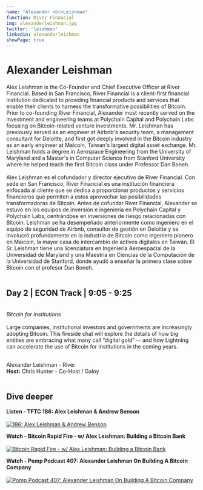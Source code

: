 ```yaml
---
name: "Alexander <br>Leishman"
function: River Financial
img: alexanderleishman.jpg
twitter: 'leishman'
linkedin: alexanderleishman
showPage: true
---
```


# Alexander Leishman
 
Alex Leishman is the Co-Founder and Chief Executive Officer at River Financial. Based in San Francisco, River Financial is a client-first financial institution dedicated to providing financial products and services that enable their clients to harness the transformative possibilities of Bitcoin. Prior to co-founding River Financial, Alexander most recently served on the investment and engineering teams at Polychain Capital and Polychain Labs focusing on Bitcoin-related venture investments. Mr. Leishman has previously served as an engineer at Airbnb's security team, a management consultant for Deloitte, and first got deeply involved in the Bitcoin industry as an early engineer at Maicoin, Taiwan's largest digital asset exchange. Mr. Leishman holds a degree in Aerospace Engineering from the University of Maryland and a Master's in Computer Science from Stanford University where he helped teach the first Bitcoin class under Professor Dan Boneh.
<br><br>
Alex Leishman es el cofundador y director ejecutivo de River Financial. Con sede en San Francisco, River Financial es una institución financiera enfocada al cliente que se dedica a proporcionar productos y servicios financieros que permiten a estos aprovechar las posibilidades transformadoras de Bitcoin. Antes de cofundar River Financial, Alexander se estuvo en los equipos de inversión e ingeniería en Polychain Capital y Polychain Labs, centrándose en inversiones de riesgo relacionadas con Bitcoin. Leishman se ha desempeñado anteriormente como ingeniero en el equipo de seguridad de Airbnb, consultor de gestión en Deloitte y se involucró profundamente en la industria de Bitcoin como ingeniero pionero en Maicoin, la mayor casa de intercambio de activos digitales en Taiwán. El Sr. Leishman tiene una licenciatura en Ingeniería Aeroespacial de la Universidad de Maryland y una Maestría en Ciencias de la Computación de la Universidad de Stanford, donde ayudó a enseñar la primera clase sobre Bitcoin con el profesor Dan Boneh.
<br><br>

## Day 2 | ECON Track | 9:05 - 9:25
<br>
<i>Bitcoin for Institutions</i><br><br>
Large companies, institutional investors and governments are increasingly adopting Bitcoin. This fireside chat will explore the details of how big entities are embracing what many call “digital gold” -- and how Lightning can accelerate the use of Bitcoin for institutions in the coming years.<br><br>

Alexander Leishman - River<br>
<b>Host:</b> Chris Hunter - Co-Host / Galoy<br><br>

## Dive deeper

<div class="grid grid-cols-1 md:grid-cols-2 gap-5">
<div class="p-3 my-2">

**Listen - TFTC 186: Alex Leishman & Andrew Benson** <br><br>
[ ![186: Alex Leishman & Andrew Benson](/2021/content/alex_tales.png)](https://anchor.fm/tales-from-the-crypt/episodes/186-Alex-Leishman--Andrew-Benson-eicsi6/)
</div>

<div class="p-3 my-2">

**Watch - Bitcoin Rapid Fire - w/ Alex Leishman: Building a Bitcoin Bank** <br><br>
[ ![Bitcoin Rapid Fire - w/ Alex Leishman: Building a Bitcoin Bank](/2021/content/alex_rapidfire.png)](https://www.youtube.com/watch?v=z748YqKzOHc/)
</div>

<div class="p-3 my-2">

**Watch - Pomp Podcast 407: Alexander Leishman On Building A Bitcoin Company** <br><br>
[ ![Pomp Podcast 407: Alexander Leishman On Building A Bitcoin Company](/2021/content/alex_pomp.png)](https://www.youtube.com/watch?v=UIt-_iFnn08/)
</div>

</div>

<br>

